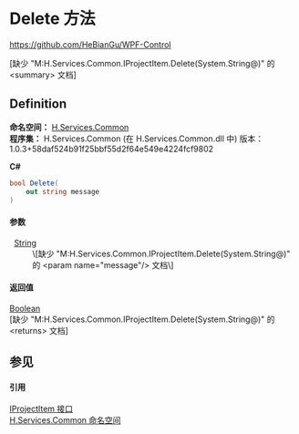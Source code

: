 # Delete 方法
https://github.com/HeBianGu/WPF-Control

\[缺少 "M:H.Services.Common.IProjectItem.Delete(System.String@)" 的 &lt;summary&gt; 文档\]



## Definition
**命名空间：** <a href="b9cdd84f-6623-a51a-f53b-465103ced202">H.Services.Common</a>  
**程序集：** H.Services.Common (在 H.Services.Common.dll 中) 版本：1.0.3+58daf524b91f25bbf55d2f64e549e4224fcf9802

**C#**
``` C#
bool Delete(
	out string message
)
```



#### 参数
<dl><dt>  <a href="https://learn.microsoft.com/dotnet/api/system.string" target="_blank" rel="noopener noreferrer">String</a></dt><dd>\[缺少 "M:H.Services.Common.IProjectItem.Delete(System.String@)" 的 &lt;param name="message"/&gt; 文档\]</dd></dl>

#### 返回值
<a href="https://learn.microsoft.com/dotnet/api/system.boolean" target="_blank" rel="noopener noreferrer">Boolean</a>  
\[缺少 "M:H.Services.Common.IProjectItem.Delete(System.String@)" 的 &lt;returns&gt; 文档\]

## 参见


#### 引用
<a href="cd39a979-7236-cf01-4f00-b010922ca422">IProjectItem 接口</a>  
<a href="b9cdd84f-6623-a51a-f53b-465103ced202">H.Services.Common 命名空间</a>  
